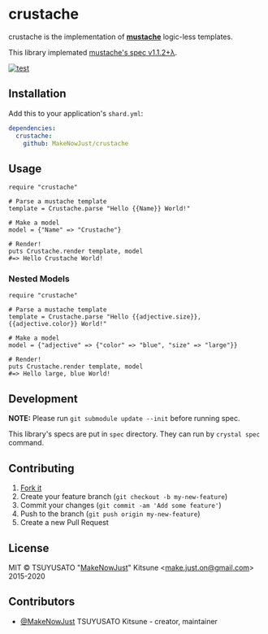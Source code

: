 # crustache

crustache is the implementation of __[mustache](https://mustache.github.io/)__ logic-less templates.

This library implemated [mustache's spec v1.1.2+λ](https://github.com/mustache/spec/tree/v1.1.2).

[![test](https://github.com/makenowjust/crustache/actions/workflows/test.yml/badge.svg)](https://github.com/makenowjust/crustache/actions/workflows/test.yml)
<!-- [![docrystal.org](http://www.docrystal.org/badge.svg)](http://www.docrystal.org/github.com/MakeNowJust/crustache) -->

## Installation

Add this to your application's `shard.yml`:

```yaml
dependencies:
  crustache:
    github: MakeNowJust/crustache
```

## Usage

```crystal
require "crustache"

# Parse a mustache template
template = Crustache.parse "Hello {{Name}} World!"

# Make a model
model = {"Name" => "Crustache"}

# Render!
puts Crustache.render template, model
#=> Hello Crustache World!
```

### Nested Models

```crystal
require "crustache"

# Parse a mustache template
template = Crustache.parse "Hello {{adjective.size}}, {{adjective.color}} World!"

# Make a model
model = {"adjective" => {"color" => "blue", "size" => "large"}}

# Render!
puts Crustache.render template, model
#=> Hello large, blue World!
```

## Development

**NOTE:** Please run `git submodule update --init` before running spec.

This library's specs are put in `spec` directory.
They can run by `crystal spec` command.

## Contributing

1. [Fork it](https://github.com/MakeNowJust/crustache/fork)
2. Create your feature branch (`git checkout -b my-new-feature`)
3. Commit your changes (`git commit -am 'Add some feature'`)
4. Push to the branch (`git push origin my-new-feature`)
5. Create a new Pull Request

## License

MIT
© TSUYUSATO "[MakeNowJust](https://quine.codes)" Kitsune <<make.just.on@gmail.com>> 2015-2020

## Contributors

- [@MakeNowJust](https://github.com/MakeNowJust) TSUYUSATO Kitsune - creator, maintainer
